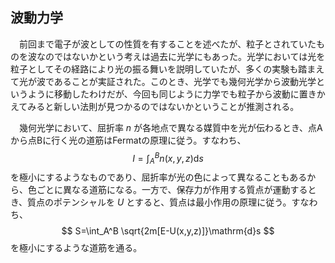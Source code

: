 
## 波動力学

　前回まで電子が波としての性質を有することを述べたが、粒子とされていたものを波なのではないかという考えは過去に光学にもあった。光学においては光を粒子としてその経路により光の振る舞いを説明していたが、多くの実験も踏まえて光が波であることが実証された。このとき、光学でも幾何光学から波動光学というように移動したわけだが、今回も同じように力学でも粒子から波動に置きかえてみると新しい法則が見つかるのではないかということが推測される。

　幾何光学において、屈折率 $n$ が各地点で異なる媒質中を光が伝わるとき、点Aから点Bに行く光の道筋はFermatの原理に従う。すなわち、
$$
    I=\int_A^B
    n(x,y,z)\mathrm{d}s
$$
を極小にするようなものであり、屈折率が光の色によって異なることもあるから、色ごとに異なる道筋になる。一方で、保存力が作用する質点が運動するとき、質点のポテンシャルを $U$ とすると、質点は最小作用の原理に従う。すなわち、
$$
    S=\int_A^B
    \sqrt{2m[E-U(x,y,z)]}\mathrm{d}s
$$
を極小にするような道筋を通る。